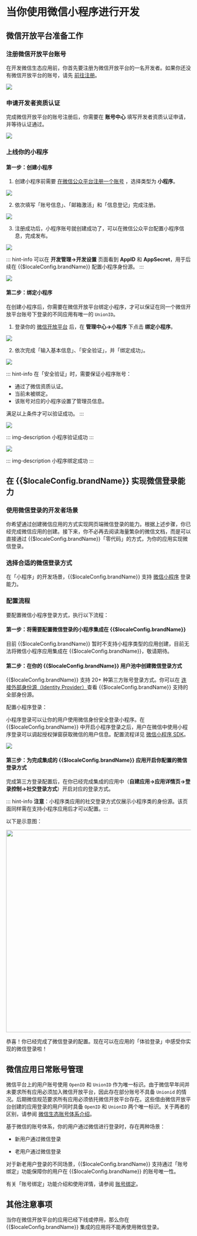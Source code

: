 # 当你使用微信小程序进行开发

<LastUpdated/>

## 微信开放平台准备工作

### 注册微信开放平台账号​

在开发微信生态应用前，你首先要注册为微信开放平台的一名开发者。如果你还没有微信开放平台的账号，请先 [前往注册](https://open.weixin.qq.com/wxaopen/regist/index)。

<img src="./images/wechat-dev-platform-register.png" style="display:block;margin: 0 auto;"/>

### 申请开发者资质认证

完成微信开放平台的账号注册后，你需要在 **账号中心** 填写开发者资质认证申请，并等待认证通过。

<img src="./images/apply-for-dev-certification.png" style="display:block;margin: 0 auto;"/>

### 上线你的小程序
  
#### 第一步：创建小程序

1. 创建小程序前需要 [在微信公众平台注册一个账号](https://mp.weixin.qq.com/cgi-bin/registermidpage?action=index&lang=zh_CN&token=) ，选择类型为 **小程序**。

<img src="./images/create-miniprogram.png" style="display:block;margin: 0 auto;"/>

2. 依次填写「账号信息」、「邮箱激活」和「信息登记」完成注册。

<img src="./images/fill-miniprogram-info.png" style="display:block;margin: 0 auto;"/>

3. 注册成功后，小程序账号就创建成功了，可以在微信公众平台配置小程序信息，完成发布。

<img src="./images/config-miniprogram-info.png" style="display:block;margin: 0 auto;"/>

::: hint-info
可以在 **开发管理->开发设置** 页面看到 **AppID** 和 **AppSecret**，用于后续在 {{$localeConfig.brandName}} 配置小程序身份源。​
:::

<img src="./images/appid-appsecret.png" style="display:block;margin: 0 auto;"/>

#### 第二步：绑定小程序

在创建小程序后，你需要在微信开放平台绑定小程序，才可以保证在同一个微信开放平台账号下登录的不同应用有唯一的 `UnionID`。

1. 登录你的 [微信开放平台](https://open.weixin.qq.com/) 后，在 **管理中心->小程序** 下点击 **绑定小程序**。

<img src="./images/bind-miniprogram.png" style="display:block;margin: 0 auto;"/>

2. 依次完成「输入基本信息」、「安全验证」，并「绑定成功」。

<img src="./images/complete-miniprogram-binding-process.png" style="display:block;margin: 0 auto;"/>

::: hint-info
在「安全验证」时，需要保证小程序账号：

- 通过了微信资质认证。
- 当前未被绑定。
- 该账号对应的小程序设置了管理员信息。

满足以上条件才可以验证成功。
:::

<img src="./images/miniprogram-verified-success.png" style="display:block;margin: 0 auto;"/>

::: img-description
小程序验证成功
:::

<img src="./images/miniprogram-binding-success.png" style="display:block;margin: 0 auto;"/>

::: img-description
小程序绑定成功
:::

## 在 {{$localeConfig.brandName}} 实现微信登录能力

### 使用微信登录的开发者场景

你希望通过创建微信应用的方式实现网页端微信登录的能力。根据上述步骤，你已经完成微信应用的创建。接下来，你不必再去阅读海量繁杂的微信文档，而是可以直接通过 {{$localeConfig.brandName}}「零代码」的方式，为你的应用实现微信登录。

### 选择合适的微信登录方式

在「小程序」的开发场景，{{$localeConfig.brandName}} 支持 [微信小程序](/reference/sdk-for-weixin-miniapp.md) 登录能力。

### 配置流程

要配置微信小程序登录方式，执行以下流程：

#### 第一步：将需要配置微信登录的小程序集成在 {{$localeConfig.brandName}}

目前 {{$localeConfig.brandName}} 暂时不支持小程序类型的应用创建，目前无法将微信小程序应用集成在 {{$localeConfig.brandName}}，敬请期待。

#### 第二步：在你的 {{$localeConfig.brandName}} 用户池中创建微信登录方式

{{$localeConfig.brandName}} 支持 20+ 种第三方账号登录方式。你可以在 [连接外部身份源（Identity Provider）](/guides/connections/README.md)查看 {{$localeConfig.brandName}} 支持的全部身份源。

配置小程序登录：

小程序登录可以让你的用户使用微信身份安全登录小程序。在 {{$localeConfig.brandName}} 中开启小程序登录之后，用户在微信中使用小程序登录可以调起授权弹窗获取微信的用户信息。配置流程详见 [微信小程序 SDK](/reference/sdk-for-weixin-miniapp.md)。

<img src="./images/miniprogram-login-config.jpg" style="display:block;margin: 0 auto;"/>

#### 第三步：为完成集成的 {{$localeConfig.brandName}} 应用开启你配置的微信登录方式

完成第三方登录配置后，在你已经完成集成的应用中（**自建应用->应用详情页->登录控制->社交登录方式**）开启对应的登录方式。

::: hint-info
**注意**：小程序类应用的社交登录方式仅展示小程序类的身份源。该页面同样需在支持小程序应用后才可以配置。​
:::

以下是示意图：

<img src="./images/enable-miniprogram-login.png" width=550 style="display:block;margin: 0 auto;"/>

恭喜！你已经完成了微信登录的配置。现在可以在应用的「体验登录」中感受你实现的微信登录啦！

## 微信应用日常账号管理

微信平台上的用户账号使用 `OpenID` 和 `UnionID` 作为唯一标识。由于微信早年间并未要求所有应用必须加入微信开放平台，因此存在部分账号不具备 `Unionid` 的情况。后期微信规范要求所有应用必须依托微信开放平台存在。这些借由微信开放平台创建的应用登录的用户同时具备 `OpenID` 和 `UnionID` 两个唯一标识。关于两者的区别，请参阅 [微信生态账号体系介绍](/guides/wechat-ecosystem/#localeconfig-brandname-微信生态账号体系)。

基于微信的账号体系，你的用户通过微信进行登录时，存在两种场景：

* 新用户通过微信登录

* 老用户通过微信登录

对于新老用户登录的不同场景，{{$localeConfig.brandName}} 支持通过「账号绑定」功能保障你的用户在 {{$localeConfig.brandName}} 的账号唯一性。

有关「账号绑定」功能介绍和使用详情，请参阅 [账号绑定](/guides/connections/account-binding.md)。

## 其他注意事项

当你在微信开放平台的应用已经下线或停用，那么你在 {{$localeConfig.brandName}} 集成的应用将不能再使用微信登录。